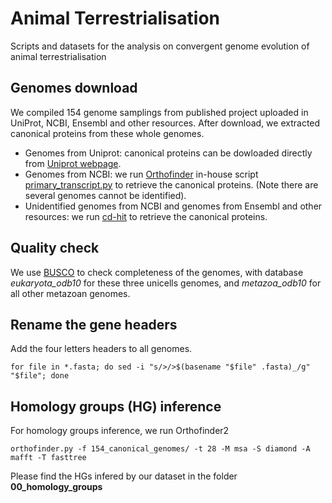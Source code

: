 # Animal Terrestrialisation
Scripts and datasets for the analysis on convergent genome evolution of animal terrestrialisation

## Genomes download
We compiled 154 genome samplings from published project uploaded in UniProt, NCBI, Ensembl and other resources. After download, we extracted canonical proteins from these whole genomes.

- Genomes from Uniprot: canonical proteins can be dowloaded directly from [Uniprot webpage](https://www.uniprot.org/).
- Genomes from NCBI: we run [Orthofinder](https://github.com/davidemms/OrthoFinder) in-house script [primary_transcript.py](https://davidemms.github.io/orthofinder_tutorials/running-an-example-orthofinder-analysis.html) to retrieve the canonical proteins. (Note there are several genomes cannot be identified).
- Unidentified genomes from NCBI and genomes from Ensembl and other resources: we run [cd-hit](https://github.com/weizhongli/cdhit) to retrieve the canonical proteins.

## Quality check
We use [BUSCO](https://busco.ezlab.org/) to check completeness of the genomes, with database *eukaryota_odb10* for these three unicells genomes, and *metazoa_odb10* for all other metazoan genomes.

## Rename the gene headers
Add the four letters headers to all genomes.

`for file in *.fasta; do sed -i "s/>/>$(basename "$file" .fasta)_/g" "$file"; done`

## Homology groups (HG) inference
For homology groups inference, we run Orthofinder2

`orthofinder.py -f 154_canonical_genomes/ -t 28 -M msa -S diamond -A mafft -T fasttree`

Please find the HGs infered by our dataset in the folder **00_homology_groups**
